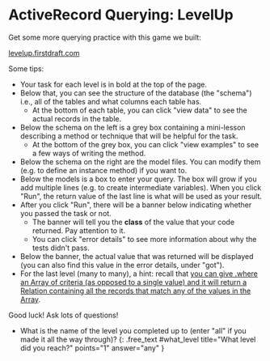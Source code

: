 # ActiveRecord Querying: LevelUp

Get some more querying practice with this game we built:

[levelup.firstdraft.com](https://levelup.firstdraft.com/)

Some tips:

- Your task for each level is in bold at the top of the page.
- Below that, you can see the structure of the database (the "schema") i.e., all of the tables and what columns each table has.
  - At the bottom of each table, you can click "view data" to see the actual records in the table.
- Below the schema on the left is a grey box containing a mini-lesson describing a method or technique that will be helpful for the task.
  - At the bottom of the grey box, you can click "view examples" to see a few ways of writing the method.
- Below the schema on the right are the model files. You can modify them (e.g. to define an instance method) if you want to.
- Below the models is a box to enter your query. The box will grow if you add multiple lines (e.g. to create intermediate variables). When you click "Run", the  return value of the last line is what will be used as your result.
- After you click "Run", there will be a banner below indicating whether you passed the task or not.
  - The banner will tell you the **class** of the value that your code returned. Pay attention to it.
  - You can click "error details" to see more information about why the tests didn't pass.
- Below the banner, the actual value that was returned will be displayed (you can also find this value in the error details, under "got").
- For the last level (many to many), a hint: recall that [you can give .where an Array of criteria (as opposed to a single value) and it will return a Relation containing all the records that match any of the values in the Array](https://learn.firstdraft.com/lessons/130-contact-book-first-database#using-where-with-an-array-of-criteria).

Good luck! Ask lots of questions!

- What is the name of the level you completed up to (enter "all" if you made it all the way through)?
{: .free_text #what_level title="What level did you reach?" points="1" answer="any" }
